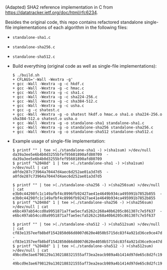 (Adapted) SHA2 reference implementation in C from https://datatracker.ietf.org/doc/html/rfc6234.

Besides the original code, this repo contains refactored standalone single-file implementations of each algorithm in the following files:
- `standalone-sha1.c`
- `standalone-sha256.c`
- `standalone-sha512.c`

- Build everything (original code as well as single-file implementations):

    ```
    $ ./build.sh
    + CFLAGS='-Wall -Wextra -g'
    + gcc -Wall -Wextra -g -c hkdf.c
    + gcc -Wall -Wextra -g -c hmac.c
    + gcc -Wall -Wextra -g -c sha1.c
    + gcc -Wall -Wextra -g -c sha224-256.c
    + gcc -Wall -Wextra -g -c sha384-512.c
    + gcc -Wall -Wextra -g -c usha.c
    + gcc -g -c shatest.c
    + gcc -Wall -Wextra -g -o shatest hkdf.o hmac.o sha1.o sha224-256.o sha384-512.o shatest.o usha.o
    + gcc -Wall -Wextra -g -o standalone-sha1 standalone-sha1.c
    + gcc -Wall -Wextra -g -o standalone-sha256 standalone-sha256.c
    + gcc -Wall -Wextra -g -o standalone-sha512 standalone-sha512.c
    ```

- Example usage of single-file implementation:

    ```
    $ printf "" | tee >(./standalone-sha1 -) >(sha1sum) >/dev/null
    da39a3ee5e6b4b0d3255bfef95601890afd80709  -
    da39a3ee5e6b4b0d3255bfef95601890afd80709
    $ printf "%2048d" 1 | tee >(./standalone-sha1 -) >(sha1sum) >/dev/null | cat
    a0fde287c73964a70447d4aec6d252ae01a3d7d5  -
    a0fde287c73964a70447d4aec6d252ae01a3d7d5

    $ printf "" | tee >(./standalone-sha256 -) >(sha256sum) >/dev/null | cat
    e3b0c44298fc1c149afbf4c8996fb92427ae41e4649b934ca495991b7852b855  -
    e3b0c44298fc1c149afbf4c8996fb92427ae41e4649b934ca495991b7852b855
    $ printf "%2048d" 1 | tee >(./standalone-sha256 -) >(sha256sum) >/dev/null | cat
    e6bc497ab54ccd0a9951871a7fae5ecfa5262c268a40b6205c861307c7e5f637  -
    e6bc497ab54ccd0a9951871a7fae5ecfa5262c268a40b6205c861307c7e5f637

    $ printf "" | tee >(./standalone-sha512 -) >(sha512sum) >/dev/null | cat
    cf83e1357eefb8bdf1542850d66d8007d620e4050b5715dc83f4a921d36ce9ce47d0d13c5d85f2b0ff8318d2877eec2f63b931bd47417a81a538327af927da3e  -
    cf83e1357eefb8bdf1542850d66d8007d620e4050b5715dc83f4a921d36ce9ce47d0d13c5d85f2b0ff8318d2877eec2f63b931bd47417a81a538327af927da3e
    $ printf "%2048d" 1 | tee >(./standalone-sha512 -) >(sha512sum) >/dev/null | cat
    49bcd9e3ae6798129a1302188321555af73ea2eacb989a4b1414d97de65c8d2fc195fe5455c38cb3343e86fcc61f5778bca066e1482d3171867138aeb850f06e  -
    49bcd9e3ae6798129a1302188321555af73ea2eacb989a4b1414d97de65c8d2fc195fe5455c38cb3343e86fcc61f5778bca066e1482d3171867138aeb850f06e
    ```
